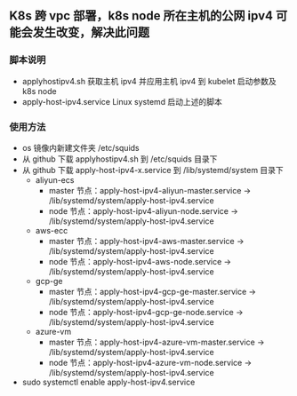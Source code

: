 ## K8s 跨 vpc 部署，k8s node 所在主机的公网 ipv4 可能会发生改变，解决此问题

### 脚本说明
- applyhostipv4.sh 获取主机 ipv4 并应用主机 ipv4 到 kubelet 启动参数及 k8s node
- apply-host-ipv4.service Linux systemd 启动上述的脚本

### 使用方法
- os 镜像内新建文件夹 /etc/squids
- 从 github 下载 applyhostipv4.sh 到 /etc/squids 目录下
- 从 github 下载 apply-host-ipv4-x.service 到 /lib/systemd/system 目录下
  - aliyun-ecs
    - master 节点：apply-host-ipv4-aliyun-master.service -> /lib/systemd/system/apply-host-ipv4.service
    - node 节点：apply-host-ipv4-aliyun-node.service -> /lib/systemd/system/apply-host-ipv4.service
  - aws-ecc
    - master 节点：apply-host-ipv4-aws-master.service -> /lib/systemd/system/apply-host-ipv4.service
    - node 节点：apply-host-ipv4-aws-node.service -> /lib/systemd/system/apply-host-ipv4.service
  - gcp-ge
    - master 节点：apply-host-ipv4-gcp-ge-master.service -> /lib/systemd/system/apply-host-ipv4.service
    - node 节点：apply-host-ipv4-gcp-ge-node.service -> /lib/systemd/system/apply-host-ipv4.service
  - azure-vm
    - master 节点：apply-host-ipv4-azure-vm-master.service -> /lib/systemd/system/apply-host-ipv4.service
    - node 节点：apply-host-ipv4-azure-vm-node.service -> /lib/systemd/system/apply-host-ipv4.service
- sudo systemctl enable apply-host-ipv4.service
